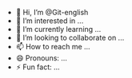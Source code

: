 - 👋 Hi, I’m @Git-english
- 👀 I’m interested in ...
- 🌱 I’m currently learning ...
- 💞️ I’m looking to collaborate on ...
- 📫 How to reach me ...
- 😄 Pronouns: ...
- ⚡ Fun fact: ...

<!---
Git-english/Git-english is a ✨ special ✨ repository because its `README.md` (this file) appears on your GitHub profile.
You can click the Preview link to take a look at your changes.
--->
